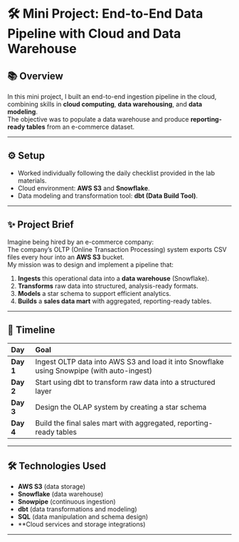 # 🛠️ Mini Project: End-to-End Data Pipeline with Cloud and Data Warehouse

## 📚 Overview

In this mini project, I built an end-to-end ingestion pipeline in the cloud, combining skills in **cloud computing**, **data warehousing**, and **data modeling**.  
The objective was to populate a data warehouse and produce **reporting-ready tables** from an e-commerce dataset.

---

## ⚙️ Setup

- Worked individually following the daily checklist provided in the lab materials.
- Cloud environment: **AWS S3** and **Snowflake**.
- Data modeling and transformation tool: **dbt (Data Build Tool)**.

---

## ✨ Project Brief

Imagine being hired by an e-commerce company:  
The company’s OLTP (Online Transaction Processing) system exports CSV files every hour into an **AWS S3** bucket.  
My mission was to design and implement a pipeline that:

1. **Ingests** this operational data into a **data warehouse** (Snowflake).
2. **Transforms** raw data into structured, analysis-ready formats.
3. **Models** a star schema to support efficient analytics.
4. **Builds** a **sales data mart** with aggregated, reporting-ready tables.

---

## 📅 Timeline

| Day    | Goal |
|:-------|:-----|
| **Day 1** | Ingest OLTP data into AWS S3 and load it into Snowflake using Snowpipe (with auto-ingest) |
| **Day 2** | Start using dbt to transform raw data into a structured layer |
| **Day 3** | Design the OLAP system by creating a star schema |
| **Day 4** | Build the final sales mart with aggregated, reporting-ready tables |

---

## 🛠️ Technologies Used

- **AWS S3** (data storage)
- **Snowflake** (data warehouse)
- **Snowpipe** (continuous ingestion)
- **dbt** (data transformations and modeling)
- **SQL** (data manipulation and schema design)
- **Cloud services and storage integrations)

---
